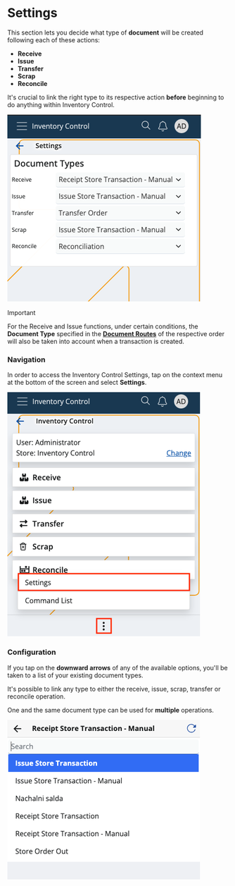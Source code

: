 # Settings

This section lets you decide what type of **document** will be created following each of these actions:

* **Receive**
* **Issue**
* **Transfer**
* **Scrap**
* **Reconcile**

It's crucial to link the right type to its respective action **before** beginning to do anything within Inventory Control.

![Settings](pictures/inv_con_set.png)

> [!IMPORTANT]
> For the Receive and Issue functions, under certain conditions, the **Document Type** specified in the **[Document Routes](../how-to/document-type-routes.md)** of the respective order will also be taken into account when a transaction is created.

### Navigation

In order to access the Inventory Control Settings, tap on the context menu at the bottom of the screen and select **Settings**.

![Settings](pictures/settings_click.png)

### Configuration

If you tap on the **downward arrows** of any of the available options, you'll be taken to a list of your existing document types.

It's possible to link any type to either the receive, issue, scrap, transfer or reconcile operation. 

One and the same document type can be used for **multiple** operations.

![Settings](pictures/change-documents.png)
